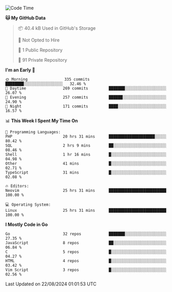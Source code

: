 
<!--START_SECTION:waka-->
![Code Time](http://img.shields.io/badge/Code%20Time-5%2C188%20hrs%203%20mins-blue)

**🐱 My GitHub Data** 

> 📦 40.4 kB Used in GitHub's Storage 
 > 
> 🚫 Not Opted to Hire
 > 
> 📜 1 Public Repository 
 > 
> 🔑 91 Private Repository 
 > 
**I'm an Early 🐤** 

```text
🌞 Morning                335 commits         ████████░░░░░░░░░░░░░░░░░   32.46 % 
🌆 Daytime                269 commits         ███████░░░░░░░░░░░░░░░░░░   26.07 % 
🌃 Evening                257 commits         ██████░░░░░░░░░░░░░░░░░░░   24.90 % 
🌙 Night                  171 commits         ████░░░░░░░░░░░░░░░░░░░░░   16.57 % 
```


📊 **This Week I Spent My Time On** 

```text
💬 Programming Languages: 
PHP                      20 hrs 31 mins      ████████████████████░░░░░   80.42 % 
SQL                      2 hrs 9 mins        ██░░░░░░░░░░░░░░░░░░░░░░░   08.46 % 
Shell                    1 hr 16 mins        █░░░░░░░░░░░░░░░░░░░░░░░░   04.98 % 
Other                    41 mins             █░░░░░░░░░░░░░░░░░░░░░░░░   02.71 % 
TypeScript               31 mins             █░░░░░░░░░░░░░░░░░░░░░░░░   02.08 % 

🔥 Editors: 
Neovim                   25 hrs 31 mins      █████████████████████████   100.00 % 

💻 Operating System: 
Linux                    25 hrs 31 mins      █████████████████████████   100.00 % 
```

**I Mostly Code in Go** 

```text
Go                       32 repos            ███████░░░░░░░░░░░░░░░░░░   27.35 % 
JavaScript               8 repos             ██░░░░░░░░░░░░░░░░░░░░░░░   06.84 % 
C                        5 repos             █░░░░░░░░░░░░░░░░░░░░░░░░   04.27 % 
HTML                     4 repos             █░░░░░░░░░░░░░░░░░░░░░░░░   03.42 % 
Vim Script               3 repos             █░░░░░░░░░░░░░░░░░░░░░░░░   02.56 % 
```




 Last Updated on 22/08/2024 01:01:53 UTC
<!--END_SECTION:waka-->
